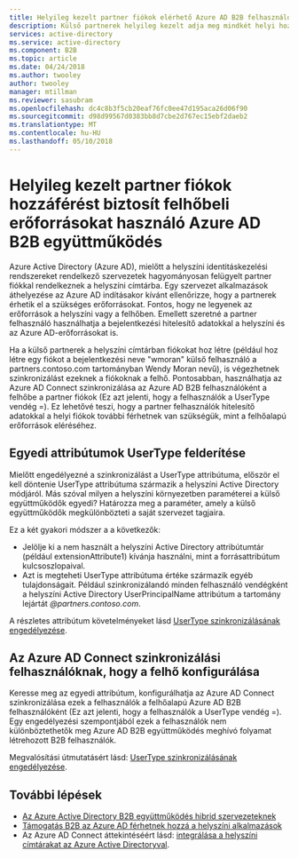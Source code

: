 ```yaml
---
title: Helyileg kezelt partner fiókok elérhető Azure AD B2B felhasználóként felhőalapú erőforrások biztosítása |} Microsoft Docs
description: Külső partnerek helyileg kezelt adja meg mindkét helyi hozzáférési és a hitelesítő adatokkal rendelkező Azure AD B2B együttműködés felhőben található erőforrásokat.
services: active-directory
ms.service: active-directory
ms.component: B2B
ms.topic: article
ms.date: 04/24/2018
ms.author: twooley
author: twooley
manager: mtillman
ms.reviewer: sasubram
ms.openlocfilehash: dc4c8b3f5cb20eaf76fc0ee47d195aca26d06f90
ms.sourcegitcommit: d98d99567d0383bb8d7cbe2d767ec15ebf2daeb2
ms.translationtype: MT
ms.contentlocale: hu-HU
ms.lasthandoff: 05/10/2018
---
```

# <a name="grant-locally-managed-partner-accounts-access-to-cloud-resources-using-azure-ad-b2b-collaboration"></a>Helyileg kezelt partner fiókok hozzáférést biztosít felhőbeli erőforrásokat használó Azure AD B2B együttműködés

Azure Active Directory (Azure AD), mielőtt a helyszíni identitáskezelési rendszereket rendelkező szervezetek hagyományosan felügyelt partner fiókkal rendelkeznek a helyszíni címtárba. Egy szervezet alkalmazások áthelyezése az Azure AD indításakor kívánt ellenőrizze, hogy a partnerek érhetik el a szükséges erőforrásokat. Fontos, hogy ne legyenek az erőforrások a helyszíni vagy a felhőben. Emellett szeretné a partner felhasználó használhatja a bejelentkezési hitelesítő adatokkal a helyszíni és az Azure AD-erőforrásokat is. 

Ha a külső partnerek a helyszíni címtárban fiókokat hoz létre (például hoz létre egy fiókot a bejelentkezési neve "wmoran" külső felhasználó a partners.contoso.com tartományban Wendy Moran nevű), is végezhetnek szinkronizálást ezeknek a fiókoknak a felhő. Pontosabban, használhatja az Azure AD Connect szinkronizálása az Azure AD B2B felhasználóként a felhőbe a partner fiókok (Ez azt jelenti, hogy a felhasználók a UserType vendég =). Ez lehetővé teszi, hogy a partner felhasználók hitelesítő adatokkal a helyi fiókok további férhetnek van szükségük, mint a felhőalapú erőforrások eléréséhez. 

## <a name="identify-unique-attributes-for-usertype"></a>Egyedi attribútumok UserType felderítése

Mielőtt engedélyezné a szinkronizálást a UserType attribútuma, először el kell döntenie UserType attribútuma származik a helyszíni Active Directory módjáról. Más szóval milyen a helyszíni környezetben paraméterei a külső együttműködők egyedi? Határozza meg a paraméter, amely a külső együttműködők megkülönbözteti a saját szervezet tagjaira.

Ez a két gyakori módszer a a következők:

- Jelölje ki a nem használt a helyszíni Active Directory attribútumtár (például extensionAttribute1) kívánja használni, mint a forrásattribútum kulcsoszlopaival. 
- Azt is megteheti UserType attribútuma értéke származik egyéb tulajdonságait. Például szinkronizálandó minden felhasználó vendégként a helyszíni Active Directory UserPrincipalName attribútum a tartomány lejártát *@partners.contoso.com*.
 
A részletes attribútum követelményeket lásd [UserType szinkronizálásának engedélyezése](connect/active-directory-aadconnectsync-change-the-configuration.md#enable-synchronization-of-usertype). 

## <a name="configure-azure-ad-connect-to-sync-users-to-the-cloud"></a>Az Azure AD Connect szinkronizálási felhasználóknak, hogy a felhő konfigurálása

Keresse meg az egyedi attribútum, konfigurálhatja az Azure AD Connect szinkronizálása ezek a felhasználók a felhőalapú Azure AD B2B felhasználóként (Ez azt jelenti, hogy a felhasználók a UserType vendég =). Egy engedélyezési szempontjából ezek a felhasználók nem különböztethetők meg Azure AD B2B együttműködés meghívó folyamat létrehozott B2B felhasználók.

Megvalósítási útmutatásért lásd: [UserType szinkronizálásának engedélyezése](connect/active-directory-aadconnectsync-change-the-configuration.md#enable-synchronization-of-usertype).

## <a name="next-steps"></a>További lépések

- [Az Azure Active Directory B2B együttműködés hibrid szervezeteknek](active-directory-b2b-hybrid-organizations.md)
- [Támogatás B2B az Azure AD férhetnek hozzá a helyszíni alkalmazások](active-directory-b2b-hybrid-cloud-to-on-premises.md)
- Az Azure AD Connect áttekintéséért lásd: [integrálása a helyszíni címtárakat az Azure Active Directoryval](connect/active-directory-aadconnect.md).

